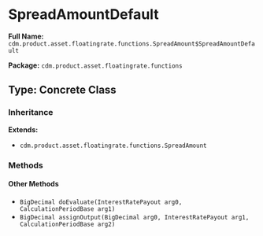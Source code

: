 # SpreadAmountDefault

**Full Name:** `cdm.product.asset.floatingrate.functions.SpreadAmount$SpreadAmountDefault`

**Package:** `cdm.product.asset.floatingrate.functions`

## Type: Concrete Class

### Inheritance

**Extends:**
- `cdm.product.asset.floatingrate.functions.SpreadAmount`

### Methods

#### Other Methods

- `BigDecimal doEvaluate(InterestRatePayout arg0, CalculationPeriodBase arg1)`
- `BigDecimal assignOutput(BigDecimal arg0, InterestRatePayout arg1, CalculationPeriodBase arg2)`

